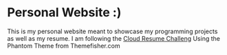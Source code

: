 # Personal Website :)

This is my personal website meant to showcase my programming projects as well as my resume. I am following the [Cloud Resume Challeng](https://github.com/piotr-rzepa/cloud-resume-challenge)
Using the Phantom Theme from Themefisher.com

